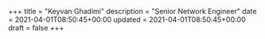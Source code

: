 +++
title = "Keyvan Ghadimi"
description = "Senior Network Engineer"
date = 2021-04-01T08:50:45+00:00
updated = 2021-04-01T08:50:45+00:00
draft = false
+++
